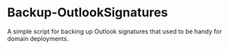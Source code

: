 # Backup-OutlookSignatures
A simple script for backing up Outlook signatures that used to be handy for domain deployments.
